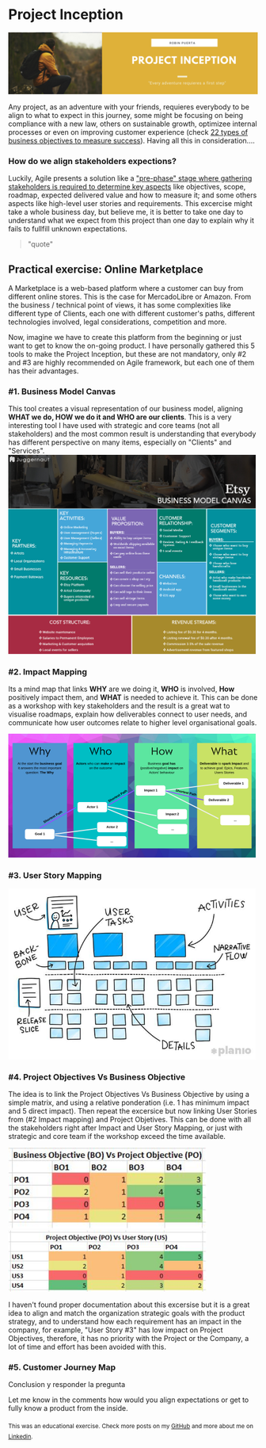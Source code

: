 # Project Inception
<img src="https://github.com/robspuerta/Project5_Project_Inception/blob/main/Github%20banner.png" /> 

Any project, as an adventure with your friends, requieres everybody to be align to what to expect in this journey, some might be focusing on being compliance with a new law, others on sustainable growth, optimizee internal processes or even on improving customer experience (check [22 types of business objectives to measure success](https://asana.com/resources/business-objectives-examples)). Having all this in consideration....

### How do we align stakeholders expections?

Luckily, Agile presents a solution like a <ins> "pre-phase" stage where gathering stakeholders is required to determine key aspects</ins> like objectives, scope, roadmap, expected delivered value and how to measure it; and some others aspects like high-level user stories and requirements. This excercise might take a whole business day, but believe me, it is better to take one day to understand what we expect from this project than one day to explain why it fails to fullfill unknown expectations.

> "quote"

## Practical exercise: Online Marketplace

A Marketplace is a web-based platform where a customer can buy from different online stores. This is the case for MercadoLibre or Amazon. From the business / technical point of views, it has some complexities like different type of Clients, each one with different customer's paths, different technologies involved, legal considerations, competition and more.

Now, imagine we have to create this platform from the beginning or just want to get to know the on-going product. I have personally gathered this 5 tools to make the Project Inception, but these are not mandatory, only #2 and #3 are highly recommended on Agile framework, but each one of them has their advantages. 

### #1. Business Model Canvas

This tool creates a visual representation of our business model, aligning **WHAT we do, HOW we do it and WHO are our clients**. This is a very interesting tool I have used with strategic and core teams (not all stakeholders) and the most common result is understanding that everybody has different perspective on many items, especially on "Clients" and "Services".
<img src="https://github.com/robspuerta/Project5_Project_Inception/blob/main/Business%20Model%20Canvas%20-%20Etsy.jpg" width="500"/>

### #2. Impact Mapping

Its a mind map that links **WHY** are we doing it, **WHO** is involved, **How** positively impact them, and **WHAT** is needed to achieve it. This can be done as a workshop with key stakeholders and the result is a great wat to visualise roadmaps, explain how deliverables connect to user needs, and communicate how user outcomes relate to higher level organisational goals.

<img src="https://github.com/robspuerta/Project5_Project_Inception/blob/main/Impact%20Mapping.png" width="500"/>

### #3. User Story Mapping


<img src="https://github.com/robspuerta/Project5_Project_Inception/blob/main/User%20Story%20Mapping.jpg" width="500"/>

### #4. Project Objectives Vs Business Objective

The idea is to link the Project Objectives Vs Business Objective by using a simple matrix, and using a relative ponderation (i.e. 1 has minimum impact and 5 direct impact). Then repeat the excersice but now linking User Stories from (#2 Impact mapping) and Project Objetives. This can be done with all the stakeholders right after Impact and User Story Mapping, or just with strategic and core team if the workshop exceed the time available.

<img src="https://github.com/robspuerta/Project5_Project_Inception/blob/main/BusinessObjVsProductObj.JPG" width="400"/> <img src="https://github.com/robspuerta/Project5_Project_Inception/blob/main/ProductObjVsUserStory.JPG" width="400"/>

I haven't found proper documentation about this excersise but it is a great idea to align and match the organization strategic goals with the product strategy, and to understand how each requirement has an impact in the company, for example, "User Story #3" has low impact on Project Objectives, therefore, it has no priority with the Project or the Company, a lot of time and effort has been avoided with this.

### #5. Customer Journey Map


Conclusion y responder la pregunta

Let me know in the comments how would you align expectations or get to fully know a product from the inside.

<sub>This was an educational exercise. Check more posts on my [GitHub](https://github.com/robspuerta) and more about me on [Linkedin](https://www.linkedin.com/in/robin-puerta/).</sub>
